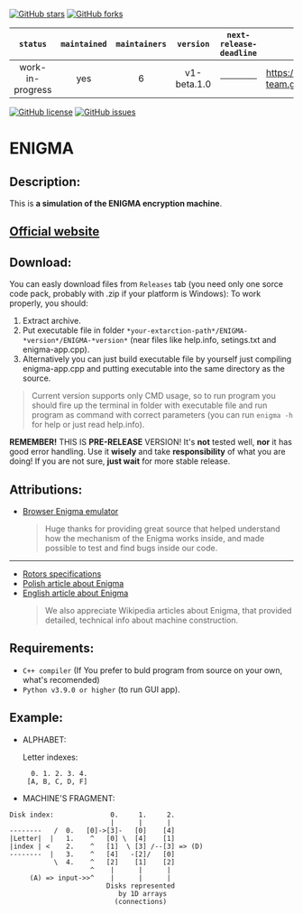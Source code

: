 [![GitHub stars](https://img.shields.io/github/stars/JENOT-ANT/ENIGMA?style=for-the-badge)](https://github.com/JENOT-ANT/ENIGMA/stargazers)
[![GitHub forks](https://img.shields.io/github/forks/JENOT-ANT/ENIGMA?style=for-the-badge)](https://github.com/JENOT-ANT/ENIGMA/network)

| `status`         | `maintained` | `maintainers` | `version`      | `next-release-deadline` | `website`                                     |
| :--------------: | :----------: | :-----------: | :------------: | :---------------------: | :-------------------------------------------: |
| work-in-progress | yes          | 6             |  v1-beta.1.0   | <hr>                    | https://retired-2b-dev-team.github.io/ENIGMA/ |

[![GitHub license](https://img.shields.io/github/license/JENOT-ANT/ENIGMA?style=for-the-badge)](https://github.com/JENOT-ANT/ENIGMA/blob/main/LICENSE)
[![GitHub issues](https://img.shields.io/github/issues/JENOT-ANT/ENIGMA?style=for-the-badge)](https://github.com/JENOT-ANT/ENIGMA/issues)

# ENIGMA

## Description:
This is **a simulation of the ENIGMA encryption machine**.

## [Official website](https://retired-2b-dev-team.github.io/ENIGMA/)
## Download:
You can easly download files from `Releases` tab (you need only one sorce code pack, probably with .zip if your platform is Windows):
To work properly, you should:
  1. Extract archive.
  2. Put executable file in folder `*your-extarction-path*/ENIGMA-*version*/ENIGMA-*version*` (near files like help.info, setings.txt and enigma-app.cpp).
  3. Alternatively you can just build executable file by yourself just compiling enigma-app.cpp and putting executable into the same directory as the source.

  > Current version supports only CMD usage, so to run program you should fire up the terminal in folder with executable file and run program as command with correct parameters (you can run `enigma -h` for help or just read help.info).
  
  **REMEMBER!** THIS IS **PRE-RELEASE** VERSION! It's **not** tested well, **nor** it has good error handling. Use it **wisely** and take **responsibility** of what you are doing!
  If you are not sure, **just wait** for more stable release.

## Attributions:
  - [Browser Enigma emulator](https://piotte13.github.io/enigma-cipher/)
    > Huge thanks for providing great source that helped understand how the mechanism of the Enigma works inside, and made possible to test and find bugs inside our code.
  ***
  - [Rotors specifications](https://en.wikipedia.org/wiki/Enigma_rotor_details)
  - [Polish article about Enigma](https://pl.wikipedia.org/wiki/Enigma)
  - [English article about Enigma](https://en.wikipedia.org/wiki/Enigma_machine)
    > We also appreciate Wikipedia articles about Enigma, that provided detailed, technical info about machine construction.

## Requirements:
  - `C++ compiler` (If You prefer to buld program from source on your own, what's recomended)
  - `Python v3.9.0 or higher` (to run GUI app).

## Example:
- ALPHABET:

    Letter indexes:
    ```
      0. 1. 2. 3. 4.
     [A, B, C, D, F]
    ```

- MACHINE'S FRAGMENT:
```
Disk index:              0.     1.     2.
                         |      |      |
--------   /  0.   [0]->[3]-   [0]    [4]
|Letter|  |   1.    ^   [0] \  [4]    [1]
|index | <    2.    ^   [1]  \ [3] /--[3] => (D)
--------  |   3.    ^   [4]   -[2]/   [0]
           \  4.    ^   [2]    [1]    [2]
                    ^    |      |      |
     (A) => input->>^    |      |      |
                        Disks represented
                           by 1D arrays
                          (connections)
```
